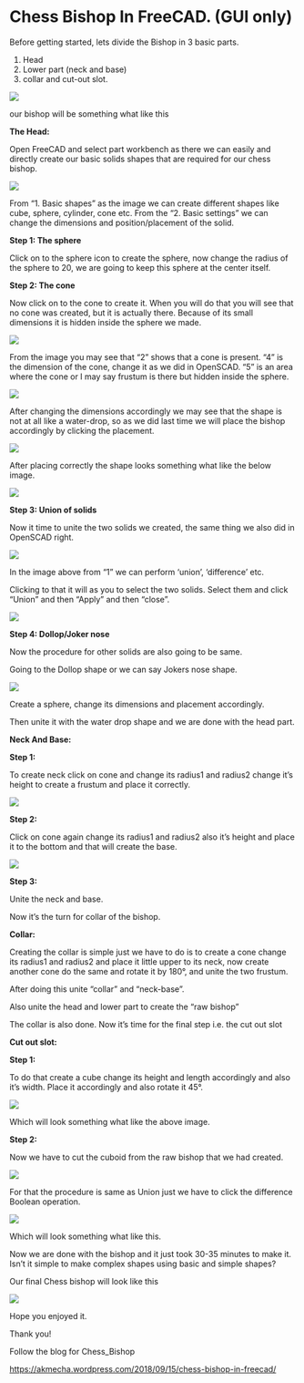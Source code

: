 # Chess Bishop In FreeCAD. (GUI only)

Before getting started, lets divide the Bishop in 3 basic parts.
1) Head
2) Lower part (neck and base)
3) collar and cut-out slot.

![](images/BishopPart.png)

our bishop will be something what like this

**The Head:**

Open FreeCAD and select part workbench as there we can easily and
directly create our basic solids shapes that are required for our chess
bishop.

![](images/Bishop1.jpg)

From “1. Basic shapes” as the image we can create different shapes like
cube, sphere, cylinder, cone etc. From the “2. Basic settings” we can
change the dimensions and position/placement of the solid.

**Step 1: The sphere**

Click on to the sphere icon to create the sphere, now change the radius
of the sphere to 20, we are going to keep this sphere at the center itself.

**Step 2: The cone**

Now click on to the cone to create it. When you will do that you will see
that no cone was created, but it is actually there. Because of its small
dimensions it is hidden inside the sphere we made.

![](images/Bishop2.png)

From the image you may see that “2” shows that a cone is present. “4” is
the dimension of the cone, change it as we did in OpenSCAD. “5” is an
area where the cone or I may say frustum is there but hidden inside the
sphere.

![](images/Bishop3.png)

After changing the dimensions accordingly we may see that the shape is
not at all like a water-drop, so as we did last time we will place the
bishop accordingly by clicking the placement.

![](images/Bishop4.png)

After placing correctly the shape looks something what like the below
image.

![](images/Bishop5.png)

**Step 3: Union of solids**

Now it time to unite the two solids we created, the same thing we also
did in OpenSCAD right.

![](images/Bishop6.png)

In the image above from “1” we can perform ‘union’, ‘difference’ etc.

Clicking to that it will as you to select the two solids. Select them
and click “Union” and then “Apply” and then “close”.

![](images/Bishop7.png)

**Step 4: Dollop/Joker nose**

Now the procedure for other solids are also going to be same.

Going to the Dollop shape or we can say Jokers nose shape.

![](images/Bishop8.png)

Create a sphere, change its dimensions and placement accordingly.

Then unite it with the water drop shape and we are done with the head
part.

**Neck And Base:**

**Step 1:**

To create neck click on cone and change its radius1 and radius2 change
it’s height to create a frustum and place it correctly.

![](images/Bishop9.png)

**Step 2:**

Click on cone again change its radius1 and radius2 also it’s height and
place it to the bottom and that will create the base.

![](images/Bishop10.png)

**Step 3:**

Unite the neck and base.

Now it’s the turn for collar of the bishop.

**Collar:**

Creating the collar is simple just we have to do is to create a cone
change its radius1 and radius2 and place it little upper to its neck,
now create another cone do the same and rotate it by 180°, and unite the
two frustum.

After doing this unite “collar” and “neck-base”.

Also unite the head and lower part to create the “raw bishop”

The collar is also done. Now it’s time for the final step i.e. the cut
out slot

**Cut out slot:**

**Step 1:**

To do that create a cube change its height and length accordingly and
also it’s width. Place it accordingly and also rotate it 45°.

![](images/Bishop11.png)

Which will look something what like the above image.

**Step 2:**

Now we have to cut the cuboid from the raw bishop that we had created.

![](images/Bishop12.png)

For that the procedure is same as Union just we have to click the
difference Boolean operation.

![](images/Bishop13.png)

Which will look something what like this.

Now we are done with the bishop and it just took 30-35 minutes to make
it. Isn’t it simple to make complex shapes using basic and simple
shapes?

Our final Chess bishop will look like this

![](images/Bishop14.png)

Hope you enjoyed it.

Thank you!

Follow the blog for Chess_Bishop

https://akmecha.wordpress.com/2018/09/15/chess-bishop-in-freecad/



